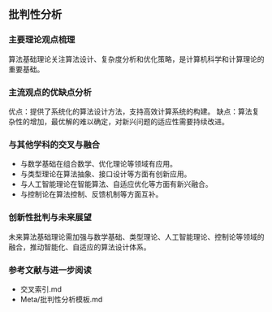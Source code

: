 ## 批判性分析

### 主要理论观点梳理

算法基础理论关注算法设计、复杂度分析和优化策略，是计算机科学和计算理论的重要基础。

### 主流观点的优缺点分析

优点：提供了系统化的算法设计方法，支持高效计算系统的构建。
缺点：算法复杂性的增加，最优解的难以确定，对新兴问题的适应性需要持续改进。

### 与其他学科的交叉与融合

- 与数学基础在组合数学、优化理论等领域有应用。
- 与类型理论在算法抽象、接口设计等方面有创新应用。
- 与人工智能理论在智能算法、自适应优化等方面有新兴融合。
- 与控制论在算法控制、反馈机制等方面互补。

### 创新性批判与未来展望

未来算法基础理论需加强与数学基础、类型理论、人工智能理论、控制论等领域的融合，推动智能化、自适应的算法设计体系。

### 参考文献与进一步阅读

- 交叉索引.md
- Meta/批判性分析模板.md
